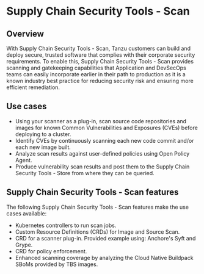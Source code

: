 # Supply Chain Security Tools - Scan

## Overview

With Supply Chain Security Tools - Scan, Tanzu customers can build and deploy secure, trusted software that complies with their corporate security requirements. To enable this, Supply Chain Security Tools - Scan provides scanning and gatekeeping capabilities that Application and DevSecOps teams can easily incorporate earlier in their path to production as it is a known industry best practice for reducing security risk and ensuring more efficient remediation.

## <a id="use-cases"></a>Use cases

* Using your scanner as a plug-in, scan source code repositories and images for known Common Vulnerabilities and Exposures (CVEs) before deploying to a cluster.
* Identify CVEs by continuously scanning each new code commit and/or each new image built.
* Analyze scan results against user-defined policies using Open Policy Agent.
* Produce vulnerability scan results and post them to the Supply Chain Security Tools - Store from where they can be queried.

## <a id="supply-chain-security-tools-scan-features"></a>Supply Chain Security Tools - Scan features

The following Supply Chain Security Tools - Scan features make the use cases available:

* Kubernetes controllers to run scan jobs.
* Custom Resource Definitions (CRDs) for Image and Source Scan.
* CRD for a scanner plug-in. Provided example using: Anchore's Syft and Grype.
* CRD for policy enforcement.
* Enhanced scanning coverage by analyzing the Cloud Native Buildpack SBoMs provided by TBS images.
